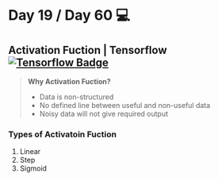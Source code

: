# Day 19 / Day 60 💻
## Activation Fuction | Tensorflow [![Tensorflow Badge](https://img.shields.io/badge/-Tensorflow-FF6F00?style=flat&logo=tensorflow&logoColor=white&link=https://www.upwork.com/freelancers/~01e4a957c2b59dee15)](https://www.tensorflow.org/)

> **Why Activation Fuction?** 
> * Data is non-structured
> * No defined line between useful and non-useful data
> * Noisy data will not give required output


### Types of Activatoin Fuction
1. Linear
2. Step
3. Sigmoid
